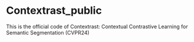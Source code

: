 # Contextrast_public
This is the official code of Contextrast: Contextual Contrastive Learning for Semantic Segmentation (CVPR24)  
